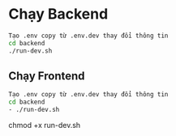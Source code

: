 # Chạy Backend
```bash
Tạo .env copy từ .env.dev thay đổi thông tin
cd backend
./run-dev.sh
```
## Chạy Frontend
```bash
Tạo .env copy từ .env.dev thay đổi thông tin
cd backend
- ./run-dev.sh
```
chmod +x run-dev.sh